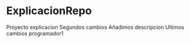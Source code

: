 # ExplicacionRepo

Proyecto explicacion
Segundos cambios
Añadimos descripcion
Ultimos cambios programador1
